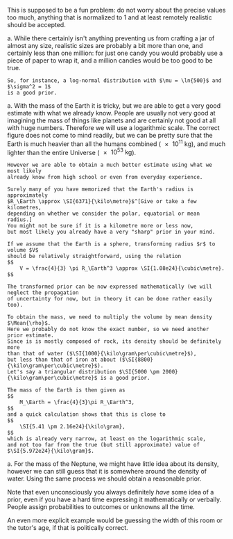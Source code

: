 This is supposed to be a fun problem: do not worry about the precise values too much,
anything that is normalized to 1 and at least remotely realistic should be accepted.

a.  While there certainly isn't anything preventing us from crafting a jar of almost any size,
    realistic sizes are probably a bit more than one, and certainly less than one million:
    for just one candy you would probably use a piece of paper to wrap it,
    and a million candies would be too good to be true.

    So, for instance, a log-normal distribution with $\mu = \ln{500}$ and $\sigma^2 = 1$
    is a good prior.

a.  With the mass of the Earth it is tricky, but we are able to get a very good estimate
    with what we already know. People are usually not very good at imagining the mass of things
    like planets and are certainly not good at all with huge numbers.
    Therefore we will use a logarithmic scale.
    The correct figure does not come to mind readily, but we can be pretty sure that the Earth
    is much heavier than all the humans combined ($\SI{e11}{\kilo\gram}$), and much lighter than the entire Universe
    ($\SI{e53}{\kilo\gram}$).

    However we are able to obtain a much better estimate using what we most likely
    already know from high school or even from everyday experience.

    Surely many of you have memorized that the Earth's radius is approximately
    $R_\Earth \approx \SI{6371}{\kilo\metre}$^[Give or take a few kilometres,
    depending on whether we consider the polar, equatorial or mean radius.]
    You might not be sure if it is a kilometre more or less now,
    but most likely you already have a very "sharp" prior in your mind.

    If we assume that the Earth is a sphere, transforming radius $r$ to volume $V$
    should be relatively straightforward, using the relation
    $$
        V = \frac{4}{3} \pi R_\Earth^3 \approx \SI{1.08e24}{\cubic\metre}.
    $$

    The transformed prior can be now expressed mathematically (we will neglect the propagation
    of uncertainty for now, but in theory it can be done rather easily too).

    To obtain the mass, we need to multiply the volume by mean density $\Mean{\rho}$.
    Here we probably do not know the exact number, so we need another prior estimate.
    Since is is mostly composed of rock, its density should be definitely more
    than that of water ($\SI{1000}{\kilo\gram\per\cubic\metre}$),
    but less than that of iron at about ($\SI{8800}{\kilo\gram\per\cubic\metre}$).
    Let's say a triangular distribution $\SI{5000 \pm 2000}{\kilo\gram\per\cubic\metre}$ is a good prior.

    The mass of the Earth is then given as
    $$
        M_\Earth = \frac{4}{3}\pi R_\Earth^3,
    $$
    and a quick calculation shows that this is close to
    $$
        \SI{5.41 \pm 2.16e24}{\kilo\gram},
    $$
    which is already very narrow, at least on the logarithmic scale,
    and not too far from the true (but still approximate) value of $\SI{5.972e24}{\kilo\gram}$.

a.  For the mass of the Neptune, we might have little idea about its density,
    however we can still guess that it is somewhere around the density of water.
    Using the same process we should obtain a reasonable prior.

Note that even unconsciously you always definitely *have* some idea of a prior,
even if you have a hard time expressing it mathematically or verbally.
People assign probabilities to outcomes or unknowns all the time.

An even more explicit example would be guessing the width of this room
or the tutor's age, if that is politically correct.
